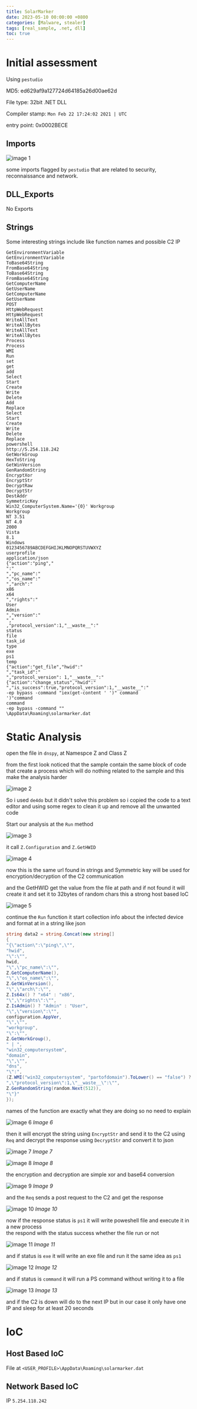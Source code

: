 ```yaml
---
title: SolarMarker
date: 2023-05-10 00:00:00 +0800
categories: [Malware, stealer]
tags: [real_sample, .net, dll]
toc: true
---
```


# Initial assessment

Using `pestudio`

MD5: ed629af9a127724d64185a26d00ae62d

File type: 32bit .NET DLL  

Compiler stamp: `Mon Feb 22 17:24:02 2021 | UTC`

entry point: 0x0002BECE

## Imports

![image 1](/assets/img/posts/solarmarker/1.png)

some imports flagged by `pestudio` that are related to security, reconnaissance and network.

## DLL_Exports 

No Exports 

## Strings 

Some interesting strings include like function names and possible C2 IP
```
GetEnvironmentVariable
GetEnvironmentVariable
ToBase64String
FromBase64String
ToBase64String
FromBase64String
GetComputerName
GetUserName
GetComputerName
GetUserName
POST
HttpWebRequest
HttpWebRequest
WriteAllText
WriteAllBytes
WriteAllText
WriteAllBytes
Process
Process
WMI
Run
set
get
add
Select
Start
Create
Write
Delete
Add
Replace
Select
Start
Create
Write
Delete
Replace
powershell
http://5.254.118.242
GetWorkGroup
HexToString
GetWinVersion
GenRandomString
EncryptXor
EncryptStr
DecryptRaw
DecryptStr
DestAddr
SymmetricKey
Win32_ComputerSystem.Name='{0}' Workgroup
Workgroup
NT 3.51
NT 4.0
2000
Vista
8.1
Windows 
0123456789ABCDEFGHIJKLMNOPQRSTUVWXYZ
userprofile
application/json
{"action":"ping","
":"
","pc_name":"
","os_name":"
","arch":"
x86
x64
","rights":"
User
Admin
","version":"
","
,"protocol_version":1,"__waste__":"
status
file
task_id
type
exe
ps1
temp
{"action":"get_file","hwid":"
","task_id":"
","protocol_version": 1,"__waste__":"
{"action":"change_status","hwid":"
","is_success":true,"protocol_version":1,"__waste__":"
-ep bypass -command "iex(get-content ' ')" command
')"command
command
-ep bypass -command ""
\AppData\Roaming\solarmarker.dat
```


# Static Analysis

open the file in `dnspy`, at Namespce Z and Class Z

from the first look noticed that the sample contain the same block of code that create a process which will do nothing related to the sample and this make the analysis harder

![image 2](/assets/img/posts/solarmarker/2.png)

So i used `de4do` but it didn't solve this problem so i  copied the code to a text editor and using some regex to clean it up and remove all the unwanted code 

Start our analysis at the `Run` method 

![image 3](/assets/img/posts/solarmarker/3.png)

it call `Z.Configuration` and `Z.GetHWID` 

![image 4](/assets/img/posts/solarmarker/4.png)

now this is the same url found in strings and Symmetric key will be used for encryption/decryption of the C2 communication 

and the GetHWID get the value from the file at path and if not found it will create it and set it to 32bytes of random chars this a strong host based IoC 

![image 5](/assets/img/posts/solarmarker/5.png)

continue the `Run` function it start collection info about the infected device and format at in a string like json 
```cs 
string data2 = string.Concat(new string[]
{
"{\"action\":\"ping\",\"",
"hwid",
"\":\"",
hwid,
"\",\"pc_name\":\"",
Z.GetComputerName(),
"\",\"os_name\":\"",
Z.GetWinVersion(),
"\",\"arch\":\"",
Z.Is64x() ? "x64" : "x86",
"\",\"rights\":\"",
Z.IsAdmin() ? "Admin" : "User",
"\",\"version\":\"",
configuration.AppVer,
"\",\"",
"workgroup",
"\":\"",
Z.GetWorkGroup(),
" | ",
"win32_computersystem",
"domain",
"\",\"",
"dns",
"\":",
(Z.WMI("win32_computersystem", "partofdomain").ToLower() == "false") ? "0" : "1",
",\"protocol_version\":1,\"__waste__\":\"",
Z.GenRandomString(random.Next(512)),
"\"}"
});
```
names of the function are exactly what they are doing so no need to explain 

![image 6](/assets/img/posts/solarmarker/6.png)
_Image 6_


then it will encrypt the string using `EncryptStr` and send it to the C2 using `Req` and decrypt the response using `DecryptStr` and convert it to json 

![image 7](/assets/img/posts/solarmarker/7.png)
_Image 7_

![image 8](/assets/img/posts/solarmarker/8.png)
_Image 8_

the encryption and decryption are simple xor and base64 conversion 

![image 9](/assets/img/posts/solarmarker/9.png)
_Image 9_

and the `Req` sends a post request to the C2 and get the response 

![image 10](/assets/img/posts/solarmarker/10.png)
_Image 10_

now if the response status is `ps1` it will write poweshell file and execute it in a new process  
the respond with the status success whether the file run or not  

![image 11](/assets/img/posts/solarmarker/11.png)
_Image 11_

and if status is `exe` it will write an exe file and run it the same idea as `ps1`

![image 12](/assets/img/posts/solarmarker/12.png)
_Image 12_

and if status is `command` it will run a PS command without writing it to a file 

![image 13](/assets/img/posts/solarmarker/13.png)
_Image 13_

and if the C2 is down will do to the next IP but in our case it only have one IP  and sleep for at least 20 seconds 


# IoC

## Host Based IoC

File at `<USER_PROFILE>\AppData\Roaming\solarmarker.dat`

## Network Based IoC

IP `5.254.118.242`
